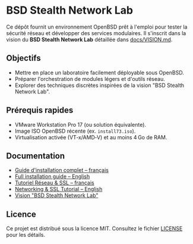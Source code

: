 # BSD Stealth Network Lab

Ce dépôt fournit un environnement OpenBSD prêt à l'emploi pour tester la sécurité réseau et développer des services modulaires. Il s'inscrit dans la vision du **BSD Stealth Network Lab** détaillée dans [docs/VISION.md](docs/VISION.md).

## Objectifs

- Mettre en place un laboratoire facilement déployable sous OpenBSD.
- Préparer l'orchestration de modules légers et d'outils réseau.
- Explorer des techniques discrètes inspirées de la vision "BSD Stealth Network Lab".

## Prérequis rapides

- VMware Workstation Pro 17 (ou solution équivalente).
- Image ISO OpenBSD récente (ex. `install73.iso`).
- Virtualisation activée (VT‑x/AMD‑V) et au moins 4 Go de RAM.

## Documentation

- [Guide d'installation complet – français](docs/fr/README_FR.md)
- [Full installation guide – English](docs/en/README_EN.md)
- [Tutoriel Réseau & SSL – français](docs/fr/NETWORK_CHECK_FR.md)
- [Networking & SSL Tutorial – English](docs/en/NETWORK_CHECK_EN.md)
- [Vision "BSD Stealth Network Lab"](docs/VISION.md)

## Licence

Ce projet est distribué sous la licence MIT. Consultez le fichier [LICENSE](LICENSE) pour les détails.
